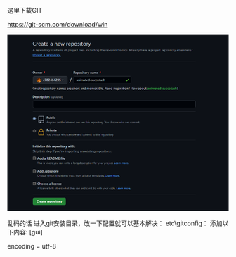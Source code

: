 这里下载GIT

https://git-scm.com/download/win


![zero](images/newproject.png)

乱码的话
进入git安装目录，改一下配置就可以基本解决：
etc\gitconfig：
添加以下内容:
[gui]

encoding = utf-8